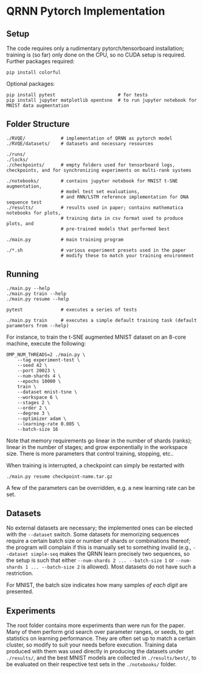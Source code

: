 # QRNN Pytorch Implementation

## Setup

The code requires only a rudimentary pytorch/tensorboard installation; training is (so far) only done on the CPU, so no CUDA setup is required.
Further packages required:

    pip install colorful

Optional packages:

    pip install pytest                       # for tests
    pip install jupyter matplotlib opentsne  # to run jupyter notebook for MNIST data augmentation


## Folder Structure

    ./RVQE/             # implementation of QRNN as pytorch model
    ./RVQE/datasets/    # datasets and necessary resources

    ./runs/
    ./locks/
    ./checkpoints/      # empty folders used for tensorboard logs, checkpoints, and for synchronizing experiments on multi-rank systems

    ./notebooks/        # contains jupyter notebook for MNIST t-SNE augmentation,
                        # model test set evaluations,
                        # and RNN/LSTM reference implementation for DNA sequence test
    ./results/          # results used in paper; contains mathematica notebooks for plots,
                        # training data in csv format used to produce plots, and
                        # pre-trained models that performed best

    ./main.py           # main training program

    ./*.sh              # various experiment presets used in the paper
                        # modify these to match your training environment



## Running

    ./main.py --help
    ./main.py train --help
    ./main.py resume --help

    pytest              # executes a series of tests

    ./main.py train     # executes a simple default training task (default parameters from --help)


For instance, to train the t-SNE augmented MNIST dataset on an 8-core machine, execute the following:

    OMP_NUM_THREADS=2 ./main.py \
        --tag experiment-test \
        --seed 42 \
        --port 20023 \
        --num-shards 4 \
        --epochs 10000 \
        train \
        --dataset mnist-tsne \
        --workspace 6 \
        --stages 2 \
        --order 2 \
        --degree 3 \
        --optimizer adam \
        --learning-rate 0.005 \
        --batch-size 16

Note that memory requirements go linear in the number of shards (ranks); linear in the number of stages; and grow exponentially in the workspace size. There is more parameters that control training, stopping, etc..

When training is interrupted, a checkpoint can simply be restarted with

    ./main.py resume checkpoint-name.tar.gz

A few of the parameters can be overridden, e.g. a new learning rate can be set.


## Datasets

No external datasets are necessary; the implemented ones can be elected with the `--dataset` switch. Some datasets for memorizing sequences require a certain batch size or number of shards or combinations thereof; the program will complain if this is manually set to something invalid (e.g., `--dataset simple-seq` makes the QRNN learn precisely two sequences, so the setup is such that either `--num-shards 2 ... --batch-size 1` or `--num-shards 1 ... --batch-size 2` is allowed). Most datasets do not have such a restriction.

For MNIST, the batch size indicates how many samples _of each digit_ are presented.


## Experiments

The root folder contains more experiments than were run for the paper. Many of them perform grid search over parameter ranges, or seeds, to get statistics on learning performance. They are often set up to match a certain cluster, so modify to suit your needs before execution. Training data produced with them was used directly in producing the datasets under `./results/`, and the best MNIST models are collected in `./results/best/`, to be evaluated on their respective test sets in the `./notebooks/` folder.